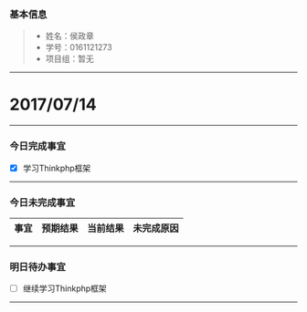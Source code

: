 ### 基本信息
> * 姓名：侯政章
> * 学号：0161121273
> * 项目组：暂无

-------


# 2017/07/14

-------

### 今日完成事宜
- [x]  学习Thinkphp框架

-----
### 今日未完成事宜


| 事宜     |预期结果| 当前结果  | 未完成原因   | 
| --------   | -----:  | -----:  | :----:  |


------
### 明日待办事宜
- [ ] 继续学习Thinkphp框架
-------
